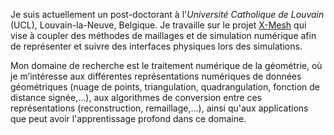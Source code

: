 Je suis actuellement un post-doctorant à l'_Université Catholique de Louvain_ (UCL), Louvain-la-Neuve, Belgique. Je travaille sur le projet [X-Mesh](https://www.x-mesh.eu/) qui vise à coupler des méthodes de maillages et de simulation numérique afin de représenter et suivre des interfaces physiques lors des simulations.

Mon domaine de recherche est le traitement numérique de la géométrie, où je m’intéresse aux différentes représentations numériques de données géométriques (nuage de points, triangulation, quadrangulation, fonction de distance signée,...), aux algorithmes de conversion entre ces représentations (reconstruction, remaillage,...), ainsi qu'aux applications que peut avoir l'apprentissage profond dans ce domaine.